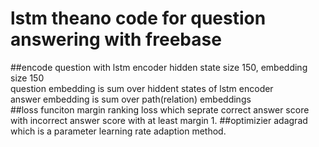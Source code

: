 # lstm theano code for question answering with freebase
##encode question with lstm encoder 
hidden state size 150, embedding size 150  
question embedding is sum over hiddent states of lstm encoder  
answer embedding is sum over path(relation) embeddings  
##loss funciton
margin ranking loss which seprate correct answer score with incorrect answer score with at least margin 1. 
##optimizier
adagrad which is a parameter learning rate adaption method.

